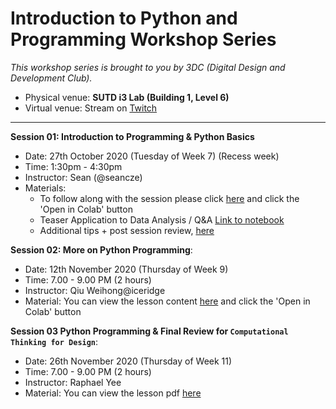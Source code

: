 # Introduction to Python and Programming Workshop Series

*This workshop series is brought to you by 3DC (Digital Design and Development Club).*

- Physical venue: **SUTD i3 Lab (Building 1, Level 6)**
- Virtual venue: Stream on [Twitch](https://www.twitch.tv/3dcdsc)

---

**Session 01: Introduction to Programming & Python Basics**

- Date: 27th October 2020 (Tuesday of Week 7) (Recess week)
- Time: 1:30pm - 4:30pm
- Instructor: Sean (@seancze)
- Materials:
    - To follow along with the session please click [here](https://gist.github.com/seancze/f91ab7be4a1e436e2b174b65eec8ae9f) and click the 'Open in Colab' button
    - Teaser Application to Data Analysis / Q&A [Link to notebook](https://gist.github.com/seancze/f08b86d3101b87e1ffd90cf0826969b3)
    - Additional tips + post session review, [here](https://gist.github.com/rphly/e3f976e0180e10e17c716b90e645c08f)

**Session 02: More on Python Programming**: 

- Date: 12th November 2020 (Thursday of Week 9)
- Time: 7.00 - 9.00 PM (2 hours)
- Instructor: Qiu Weihong@iceridge
- Material: You can view the lesson content [here](https://gist.github.com/weihong0827/a59839987bc2cb77f1d1e9e9e925018c) and click the 'Open in Colab' button


**Session 03 Python Programming & Final Review for `Computational Thinking for Design`**: 

- Date: 26th November 2020 (Thursday of Week 11)
- Time: 7.00 - 9.00 PM (2 hours)
- Instructor: Raphael Yee
- Material: You can view the lesson pdf [here](https://github.com/3DCdsc/Intro_to_Python_Workshop/blob/main/session_3/Python%20Workshop%20Slides-S03.pdf)
